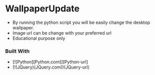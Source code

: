 # WallpaperUpdate
* By running the python script you will be easily change the desktop wallpaper.
* Image url can be change with your preferred url
* Educational purpose only

### Built With
* [![Python][Python.com]][Python-url]
* (!(JQuery)(JQuery.com))(JQuery-url)
